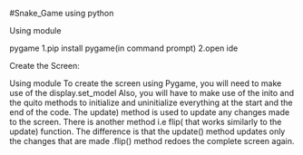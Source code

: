 #Snake_Game using python

Using module

pygame
1.pip install pygame(in command prompt)
2.open ide

Create the Screen:

Using module
To create the screen using Pygame, you will need to make use of the display.set_model Also, you will have to make use of the inito and the quito methods to initialize and uninitialize everything at the start and the end of the code.
The update) method is used to update any changes made to the screen. There is another method i.e flip( that works similarly to the update) function. The difference is that the update() method updates only the changes that are made .flip() method redoes the complete screen again.


